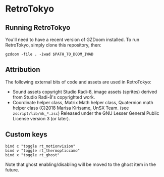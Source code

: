# RetroTokyo

## Running RetroTokyo

You'll need to have a recent version of GZDoom installed. To run RetroTokyo, simply clone this repository, then:

`gzdoom -file . -iwad $PATH_TO_DOOM_IWAD`

## Attribution

The following external bits of code and assets are used in RetroTokyo:

* Sound assets copyright Studio Radi-8, image assets (sprites) derived from Studio Radi-8's copyrighted work.
* Coordinate helper class, Matrix Math helper class, Quaternion math helper class (C)2018 Marisa Kirisame, UnSX Team. (see `zscript/lib/mk_*.zsc`) Released under the GNU Lesser General Public License version 3 (or later).

## Custom keys

```
bind c "toggle rt_motionvision"
bind v "toggle rt_thermopticcamo"
bind x "toggle rt_ghost"
```

Note that ghost enabling/disabling will be moved to the ghost item in the future.